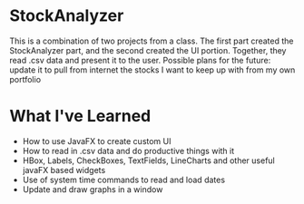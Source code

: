 # StockAnalyzer
This is a combination of two projects from a class. The first part created the StockAnalyzer part, and the second created the UI portion. Together, they read .csv data and present it to the user. Possible plans for the future: update it to pull from internet the stocks I want to keep up with from my own portfolio
# What I've Learned
- How to use JavaFX to create custom UI
- How to read in .csv data and do productive things with it
- HBox, Labels, CheckBoxes, TextFields, LineCharts and other useful javaFX based widgets
- Use of system time commands to read and load dates
- Update and draw graphs in a window
